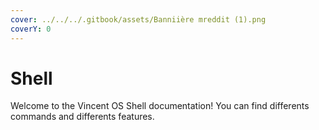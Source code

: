 ```yaml
---
cover: ../../../.gitbook/assets/Banniière mreddit (1).png
coverY: 0
---
```


# Shell

Welcome to the Vincent OS Shell documentation! You can find differents commands and differents features.
